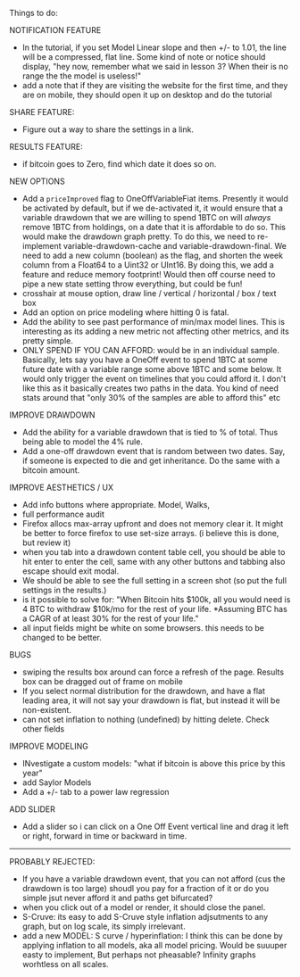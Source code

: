Things to do:

NOTIFICATION FEATURE

- In the tutorial, if you set Model Linear slope and then +/- to 1.01, the line will be a compressed, flat line. Some kind of note or notice should display, "hey now, remember what we said in lesson 3? When their is no range the the model is useless!"
- add a note that if they are visiting the website for the first time, and they are on mobile, they should open it up on desktop and do the tutorial

SHARE FEATURE:

- Figure out a way to share the settings in a link.

RESULTS FEATURE:

- if bitcoin goes to Zero, find which date it does so on.

NEW OPTIONS

- Add a `priceImproved` flag to OneOffVariableFiat items. Presently it would be activated by default, but if we de-activated it, it would ensure that a variable drawdown that we are willing to spend 1BTC on will _always_ remove 1BTC from holdings, on a date that it is affordable to do so. This would make the drawdown graph pretty. To do this, we need to re-implement variable-drawdown-cache and variable-drawdown-final. We need to add a new column (boolean) as the flag, and shorten the week column from a Float64 to a Uint32 or UInt16. By doing this, we add a feature and reduce memory footprint! Would then off course need to pipe a new state setting throw everything, but could be fun!
- crosshair at mouse option, draw line / vertical / horizontal / box / text box
- Add an option on price modeling where hitting 0 is fatal.
- Add the ability to see past performance of min/max model lines. This is interesting as its adding a new metric not affecting other metrics, and its pretty simple.
- ONLY SPEND IF YOU CAN AFFORD: would be in an individual sample. Basically, lets say you have a OneOff event to spend 1BTC at some future date with a variable range some above 1BTC and some below. It would only trigger the event on timelines that you could afford it. I don't like this as it basically creates two paths in the data. You kind of need stats around that "only 30% of the samples are able to afford this" etc

IMPROVE DRAWDOWN

- Add the ability for a variable drawdown that is tied to % of total. Thus being able to model the 4% rule.
- Add a one-off drawdown event that is random between two dates. Say, if someone is expected to die and get inheritance. Do the same with a bitcoin amount.

IMPROVE AESTHETICS / UX

- Add info buttons where appropriate. Model, Walks,
- full performance audit
- Firefox allocs max-array upfront and does not memory clear it. It might be better to force firefox to use set-size arrays. (i believe this is done, but review it)
- when you tab into a drawdown content table cell, you should be able to hit enter to enter the cell, same with any other buttons and tabbing also escape should exit modal.
- We should be able to see the full setting in a screen shot (so put the full settings in the results.)
- is it possible to solve for: "When Bitcoin hits $100k, all you would need is 4 BTC to withdraw $10k/mo for the rest of your life. \*Assuming BTC has a CAGR of at least 30% for the rest of your life."
- all input fields might be white on some browsers. this needs to be changed to be better.

BUGS

- swiping the results box around can force a refresh of the page. Results box can be dragged out of frame on mobile
- If you select normal distribution for the drawdown, and have a flat leading area, it will not say your drawdown is flat, but instead it will be non-existent.
- can not set inflation to nothing (undefined) by hitting delete. Check other fields

IMPROVE MODELING

- INvestigate a custom models: "what if bitcoin is above this price by this year"
- add Saylor Models
- Add a +/- tab to a power law regression

ADD SLIDER

- Add a slider so i can click on a One Off Event vertical line and drag it left or right, forward in time or backward in time.

---

PROBABLY REJECTED:

- If you have a variable drawdown event, that you can not afford (cus the drawdown is too large) shoudl you pay for a fraction of it or do you simple jsut never afford it and paths get bifurcated?
- when you click out of a model or render, it should close the panel.
- S-Cruve: its easy to add S-Cruve style inflation adjsutments to any graph, but on log scale, its simply irrelevant.
- add a new MODEL: S curve / hyperinflation: I think this can be done by applying inflation to all models, aka all model pricing. Would be suuuper easty to implement, But perhaps not pheasable? Infinity graphs worhtless on all scales.
